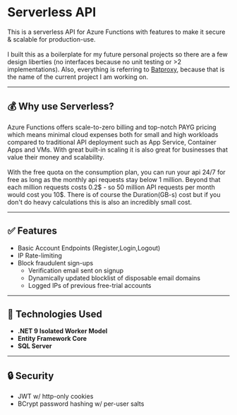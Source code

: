 # Serverless API

This is a serverless API for Azure Functions with features to make it secure & scalable for production-use.
<br><br>
I built this as a boilerplate for my future personal projects so there are a few design liberties (no interfaces because no unit testing or >2 implementations). Also, everything is referring to <a href="https://batproxy.com">Batproxy</a>, because that is the name of the current project I am working on.

---

## 💰 Why use Serverless?
Azure Functions offers scale-to-zero billing and top-notch PAYG pricing which means minimal cloud expenses both for small and high workloads compared to traditional API deployment such as App Service, Container Apps and VMs. With great built-in scaling it is also great for businesses that value their money and scalability.
<br><br>
With the free quota on the consumption plan, you can run your api 24/7 for free as long as the monthly api requests stay below 1 million.
Beyond that each million requests costs 0.2$ - so 50 million API requests per month would cost you 10$. There is of course the Duration(GB-s) cost but if you don't do heavy calculations this is also an incredibly small cost.

---

## ✅ Features

- Basic Account Endpoints (Register,Login,Logout)
- IP Rate-limiting
- Block fraudulent sign-ups
  * Verification email sent on signup
  * Dynamically updated blocklist of disposable email domains
  * Logged IPs of previous free-trial accounts

---

## 🧰 Technologies Used

- **.NET 9 Isolated Worker Model**
- **Entity Framework Core**
- **SQL Server**

---

## 🔒 Security

- JWT w/ http-only cookies
- BCrypt password hashing w/ per-user salts
